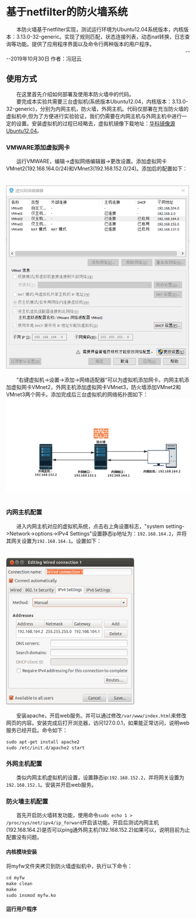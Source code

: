 # 基于netfilter的防火墙系统
　　本防火墙基于netfilter实现，测试运行环境为Ubuntu12.04系统版本，内核版本：3.13.0-32-generic。实现了规则匹配，状态连接列表，动态nat转换，日志查询等功能。提供了应用程序界面以及命令行两种版本的用户程序。</br>
　　　　　　　　　　　　　　　　　　　　　　　　　　　　　　　　　　　----2019年10月30日 作者：冯冠云
## 使用方式
　　在这里首先介绍如何部署及使用本防火墙中的代码。<br>
　　要完成本实验共需要三台虚拟机(系统版本Ubuntu12.04，内核版本：3.13.0-32-generic)，分别为内网主机，防火墙，外网主机。代码仅部署在充当防火墙的虚拟机中,但为了方便进行实验验证，我们仍需要在内网主机与外网主机中进行一定的设置。安装虚拟机的过程已经略去，虚拟机镜像下载地址：[华科镜像源Ubuntu12.04](http://mirror.hust.edu.cn/ubuntu-releases/12.04/ubuntu-12.04.5-desktop-amd64.iso)。<br>
### VMWARE添加虚拟网卡
　　运行VMWARE，编辑->虚拟网络编辑器->更改设置。添加虚拟网卡VMnet2(192.168.164.0/24)和VMnet3(192.168.152.0/24)。添加后的配置如下：<br><br>
 　　　　　　　　　　<img src="images/vmnet.png" height="500" width="500" /><br><br>
　　“右键虚拟机->设置->添加->网络适配器“可以为虚拟机添加网卡。内网主机添加虚拟网卡VMnet2，外网主机添加虚拟网卡VMnet3，防火墙添加VMnet2和VMnet3两个网卡。添加完成后三台虚拟机的网络拓扑图如下：<br>
<img src="images/net_diagram.png"/><br><br>

### 内网主机配置
　　进入内网主机对应的虚拟机系统，点击右上角设置标志，"system setting->Network->options->IPv4 Settings"设置静态ip地址为：`192.168.164.2`，并将其网关设置为`192.168.164.1`。设置如下：<br><br>
 　　　　　　　　　 　　　　　　　<img src="images/ipsetting.png" height="400" width="350"/><br><br>
　　安装apache，开启web服务。并可以通过修改`/var/www/index.html`来修改网页的内容。安装完成后打开浏览器，访问127.0.0.1，如果能正常访问，说明web服务已经开启。命令如下：
```
sudo apt-get install apache2
sudo /etc/init.d/apache2 start
```
### 外网主机配置
　　类似内网主机虚拟机的设置，设置静态ip:`192.168.152.2`，并将网关设置为`192.168.152.1`。安装并开启web服务。

### 防火墙主机配置
　　首先开启防火墙转发功能，使用命令`sudo echo 1 > /proc/sys/net/ipv4/ip_forward`开启该功能。开启后测试内网主机(192.168.164.2)是否可以ping通外网主机(192.168.152.2)如果可以，说明目前为止配置没有问题。

#### 内核模块安装
将myfw文件夹拷贝到防火墙虚拟机中，执行以下命令：
```
cd myfw
make clean
make
sudo insmod myfw.ko
```
#### 运行用户程序
